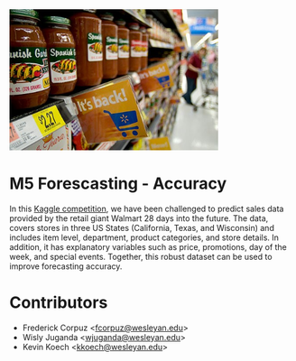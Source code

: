 <img src="assets/walmart-goods.jpg" alt="drawing" height="250" class="center"/>

# M5 Forescasting - Accuracy

In this [Kaggle competition](https://www.kaggle.com/c/m5-forecasting-accuracy), we have been challenged to predict sales data provided by the retail giant Walmart 28 days into the future. The data, covers stores in three US States (California, Texas, and Wisconsin) and includes item level, department, product categories, and store details. In addition, it has explanatory variables such as price, promotions, day of the week, and special events. Together, this robust dataset can be used to improve forecasting accuracy.

# Contributors

* Frederick Corpuz <<fcorpuz@wesleyan.edu>>
* Wisly Juganda <<wjuganda@wesleyan.edu>>
* Kevin Koech <<kkoech@wesleyan.edu>>